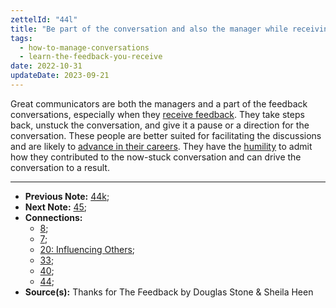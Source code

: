 ```yaml
---
zettelId: "44l"
title: "Be part of the conversation and also the manager while receiving feedback"
tags:
  - how-to-manage-conversations
  - learn-the-feedback-you-receive
date: 2022-10-31
updateDate: 2023-09-21
---
```


Great communicators are both the managers and a part of the feedback conversations, especially when they [receive feedback](/notes/40/). They take steps back, unstuck the conversation, and give it a pause or a direction for the conversation. These people are better suited for facilitating the discussions and are likely to [advance in their careers](/notes/8/). They have the [humility](/notes/7/) to admit how they contributed to the now-stuck conversation and can drive the conversation to a result.

---

- **Previous Note:** [44k](/notes/44k/);
- **Next Note:** [45](/notes/45/);
- **Connections:**
  - [8](/notes/8/);
  - [7](/notes/7/);
  - [20: Influencing Others](/notes/20/);
  - [33](/notes/33/);
  - [40](/notes/40/);
  - [44](/notes/44/);
- **Source(s):** Thanks for The Feedback by Douglas Stone & Sheila Heen
